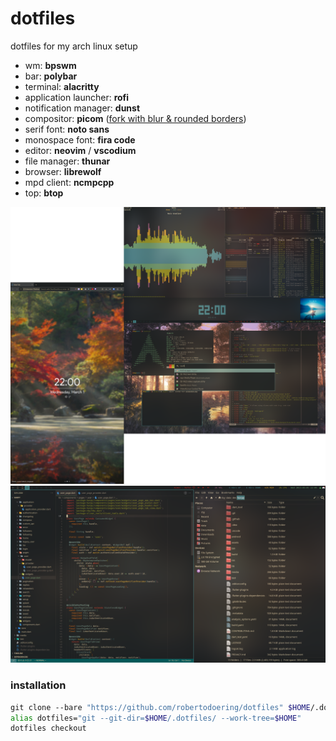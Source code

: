 # dotfiles

dotfiles for my arch linux setup

- wm: **bpswm**
- bar: **polybar**
- terminal: **alacritty**
- application launcher: **rofi**
- notification manager: **dunst**
- compositor: **picom** ([fork with blur & rounded borders](https://aur.archlinux.org/packages/picom-ibhagwan-git))
- serif font: **noto sans**
- monospace font: **fira code**
- editor: **neovim** / **vscodium**
- file manager: **thunar**
- browser: **librewolf**
- mpd client: **ncmpcpp**
- top: **btop**

<img src=".local/share/dotfiles-screenshots/full.png">

<img src=".local/share/dotfiles-screenshots/main.png">


### installation

```sh
git clone --bare "https://github.com/robertodoering/dotfiles" $HOME/.dotfiles
alias dotfiles="git --git-dir=$HOME/.dotfiles/ --work-tree=$HOME"
dotfiles checkout
```
